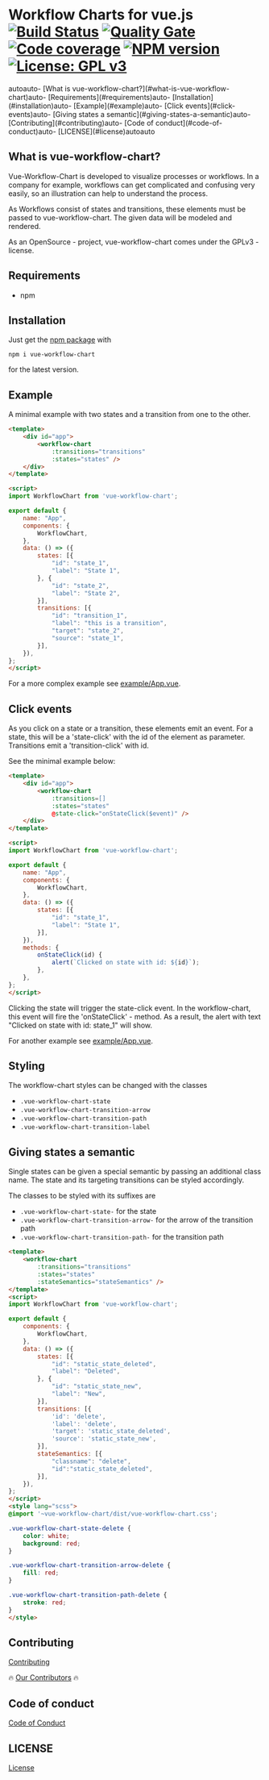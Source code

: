 Workflow Charts for vue.js [![Build Status](https://cloud.drone.io/api/badges/vue-workflow-chart/vue-workflow-chart/status.svg)](https://cloud.drone.io/vue-workflow-chart/vue-workflow-chart)
[![Quality Gate](https://sonarcloud.io/api/project_badges/measure?project=vue-workflow-chart_vue-workflow-chart&metric=alert_status)](https://sonarcloud.io/dashboard/index/vue-workflow-chart_vue-workflow-chart)
[![Code coverage](https://sonarcloud.io/api/project_badges/measure?project=vue-workflow-chart_vue-workflow-chart&metric=coverage)](https://sonarcloud.io/dashboard/index/vue-workflow-chart_vue-workflow-chart)
[![NPM version](https://badge.fury.io/js/vue-workflow-chart.svg)](https://badge.fury.io/js/vue-workflow-chart)
 [![License: GPL v3](https://img.shields.io/badge/License-GPL%20v3-blue.svg)](https://www.gnu.org/licenses/gpl-3.0)
 ========================

<!-- TOC -->autoauto- [What is vue-workflow-chart?](#what-is-vue-workflow-chart)auto- [Requirements](#requirements)auto- [Installation](#installation)auto- [Example](#example)auto- [Click events](#click-events)auto- [Giving states a semantic](#giving-states-a-semantic)auto- [Contributing](#contributing)auto- [Code of conduct](#code-of-conduct)auto- [LICENSE](#license)autoauto<!-- /TOC -->

## What is vue-workflow-chart?

Vue-Workflow-Chart is developed to visualize processes or workflows. In a company for example, workflows can get complicated and confusing very easily, so an illustration can help to understand the process.

As Workflows consist of states and transitions, these elements must be passed to vue-workflow-chart. The given data will be modeled and rendered.

As an OpenSource - project, vue-workflow-chart comes under the GPLv3 - license.

## Requirements

* npm

## Installation

Just get the [npm package](https://www.npmjs.com/package/vue-workflow-chart) with

```
npm i vue-workflow-chart
```
for the latest version.

## Example

A minimal example with two states and a transition from one to the other.
```html
<template>
    <div id="app">
        <workflow-chart
            :transitions="transitions"
            :states="states" />
    </div>
</template>

<script>
import WorkflowChart from 'vue-workflow-chart';

export default {
    name: "App",
    components: {
        WorkflowChart,
    },
    data: () => ({
        states: [{
            "id": "state_1",
            "label": "State 1",
        }, {
            "id": "state_2",
            "label": "State 2",
        }],
        transitions: [{
            "id": "transition_1",
            "label": "this is a transition",
            "target": "state_2",
            "source": "state_1",
        }],
    }),
};
</script>
```

For a more complex example see [example/App.vue](./example/App.vue).

## Click events

As you click on a state or a transition, these elements emit an event. For a state, this will be a 'state-click' with the id of the element as parameter. Transitions emit a 'transition-click' with id. 

See the minimal example below:

```html
<template>
    <div id="app">
        <workflow-chart
            :transitions=[]
            :states="states"
            @state-click="onStateClick($event)" />
    </div>
</template>

<script>
import WorkflowChart from 'vue-workflow-chart';

export default {
    name: "App",
    components: {
        WorkflowChart,
    },
    data: () => ({
        states: [{
            "id": "state_1",
            "label": "State 1",
        }],
    }),
    methods: {
        onStateClick(id) {
            alert(`Clicked on state with id: ${id}`);
        },
    },
};
</script>
```

Clicking the state will trigger the state-click event. In the workflow-chart, this event will fire the 'onStateClick' - method. As a result, the alert with text "Clicked on state with id: state_1" will show. 

For another example see [example/App.vue](./example/App.vue).


## Styling

The workflow-chart styles can be changed with the classes

* `.vue-workflow-chart-state`
* `.vue-workflow-chart-transition-arrow`
* `.vue-workflow-chart-transition-path`
* `.vue-workflow-chart-transition-label`


## Giving states a semantic

Single states can be given a special semantic by passing an additional class name. The state and
its targeting transitions can be styled accordingly.

The classes to be styled with its suffixes are

* `.vue-workflow-chart-state-` for the state
* `.vue-workflow-chart-transition-arrow-` for the arrow of the transition path
* `.vue-workflow-chart-transition-path-` for the transition path


```html
<template>
    <workflow-chart
        :transitions="transitions"
        :states="states"
        :stateSemantics="stateSemantics" />
</template>
<script>
import WorkflowChart from 'vue-workflow-chart';

export default {
    components: {
        WorkflowChart,
    },
    data: () => ({
        states: [{
            "id": "static_state_deleted",
            "label": "Deleted",
        }, {
            "id": "static_state_new",
            "label": "New",
        }],
        transitions: [{
            'id': 'delete',
            'label': 'delete',
            'target': 'static_state_deleted',
            'source': 'static_state_new',
        }],
        stateSemantics: [{
            "classname": "delete",
            "id":"static_state_deleted",
        }],
    }),
};
</script>
<style lang="scss">
@import '~vue-workflow-chart/dist/vue-workflow-chart.css';

.vue-workflow-chart-state-delete {
    color: white;
    background: red;
}

.vue-workflow-chart-transition-arrow-delete {
    fill: red;
}

.vue-workflow-chart-transition-path-delete {
    stroke: red;
}
</style>
```

## Contributing

[Contributing](./CONTRIBUTING.md)

🔥 [Our Contributors](./Contributors.md) 🔥

## Code of conduct

[Code of Conduct](./CODE_OF_CONDUCT.md)

## LICENSE

[License](./LICENSE)
